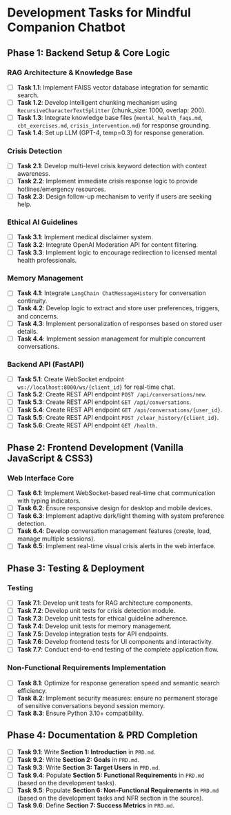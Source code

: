# Development Tasks for Mindful Companion Chatbot

## Phase 1: Backend Setup & Core Logic

### RAG Architecture & Knowledge Base
- [ ] **Task 1.1**: Implement FAISS vector database integration for semantic search.
- [ ] **Task 1.2**: Develop intelligent chunking mechanism using `RecursiveCharacterTextSplitter` (chunk_size: 1000, overlap: 200).
- [ ] **Task 1.3**: Integrate knowledge base files (`mental_health_faqs.md`, `cbt_exercises.md`, `crisis_intervention.md`) for response grounding.
- [ ] **Task 1.4**: Set up LLM (GPT-4, temp=0.3) for response generation.

### Crisis Detection
- [ ] **Task 2.1**: Develop multi-level crisis keyword detection with context awareness.
- [ ] **Task 2.2**: Implement immediate crisis response logic to provide hotlines/emergency resources.
- [ ] **Task 2.3**: Design follow-up mechanism to verify if users are seeking help.

### Ethical AI Guidelines
- [ ] **Task 3.1**: Implement medical disclaimer system.
- [ ] **Task 3.2**: Integrate OpenAI Moderation API for content filtering.
- [ ] **Task 3.3**: Implement logic to encourage redirection to licensed mental health professionals.

### Memory Management
- [ ] **Task 4.1**: Integrate `LangChain ChatMessageHistory` for conversation continuity.
- [ ] **Task 4.2**: Develop logic to extract and store user preferences, triggers, and concerns.
- [ ] **Task 4.3**: Implement personalization of responses based on stored user details.
- [ ] **Task 4.4**: Implement session management for multiple concurrent conversations.

### Backend API (FastAPI)
- [ ] **Task 5.1**: Create WebSocket endpoint `ws://localhost:8000/ws/{client_id}` for real-time chat.
- [ ] **Task 5.2**: Create REST API endpoint `POST /api/conversations/new`.
- [ ] **Task 5.3**: Create REST API endpoint `GET /api/conversations`.
- [ ] **Task 5.4**: Create REST API endpoint `GET /api/conversations/{user_id}`.
- [ ] **Task 5.5**: Create REST API endpoint `POST /clear_history/{client_id}`.
- [ ] **Task 5.6**: Create REST API endpoint `GET /health`.

## Phase 2: Frontend Development (Vanilla JavaScript & CSS3)

### Web Interface Core
- [ ] **Task 6.1**: Implement WebSocket-based real-time chat communication with typing indicators.
- [ ] **Task 6.2**: Ensure responsive design for desktop and mobile devices.
- [ ] **Task 6.3**: Implement adaptive dark/light theming with system preference detection.
- [ ] **Task 6.4**: Develop conversation management features (create, load, manage multiple sessions).
- [ ] **Task 6.5**: Implement real-time visual crisis alerts in the web interface.

## Phase 3: Testing & Deployment

### Testing
- [ ] **Task 7.1**: Develop unit tests for RAG architecture components.
- [ ] **Task 7.2**: Develop unit tests for crisis detection module.
- [ ] **Task 7.3**: Develop unit tests for ethical guideline adherence.
- [ ] **Task 7.4**: Develop unit tests for memory management.
- [ ] **Task 7.5**: Develop integration tests for API endpoints.
- [ ] **Task 7.6**: Develop frontend tests for UI components and interactivity.
- [ ] **Task 7.7**: Conduct end-to-end testing of the complete application flow.

### Non-Functional Requirements Implementation
- [ ] **Task 8.1**: Optimize for response generation speed and semantic search efficiency.
- [ ] **Task 8.2**: Implement security measures: ensure no permanent storage of sensitive conversations beyond session memory.
- [ ] **Task 8.3**: Ensure Python 3.10+ compatibility.

## Phase 4: Documentation & PRD Completion

- [ ] **Task 9.1**: Write **Section 1: Introduction** in `PRD.md`.
- [ ] **Task 9.2**: Write **Section 2: Goals** in `PRD.md`.
- [ ] **Task 9.3**: Write **Section 3: Target Users** in `PRD.md`.
- [ ] **Task 9.4**: Populate **Section 5: Functional Requirements** in `PRD.md` (based on the development tasks).
- [ ] **Task 9.5**: Populate **Section 6: Non-Functional Requirements** in `PRD.md` (based on the development tasks and NFR section in the source).
- [ ] **Task 9.6**: Define **Section 7: Success Metrics** in `PRD.md`.